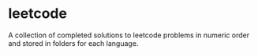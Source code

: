 # leetcode
A collection of completed solutions to leetcode problems in numeric order and stored in folders for each language.
